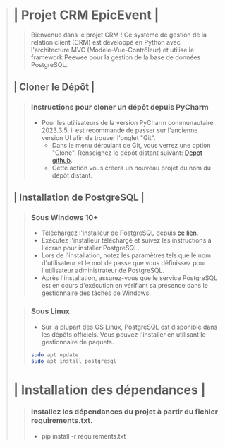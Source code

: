 ># | **Projet CRM EpicEvent** |
>
>> Bienvenue dans le projet CRM ! Ce système de gestion de la relation client (CRM) 
est développé en Python avec l'architecture MVC (Modèle-Vue-Contrôleur)
et utilise le framework Peewee pour la gestion de la base de données PostgreSQL.
>##  | **Cloner le Dépôt** |
>
>>### Instructions pour cloner un dépôt depuis PyCharm
>>
>> - Pour les utilisateurs de la version PyCharm communautaire 2023.3.5, il est recommandé de passer sur l'ancienne version UI afin de trouver l'onglet "Git".
>>   - Dans le menu déroulant de Git, vous verrez une option "Clone". Renseignez le dépôt distant suivant: [Depot github](https://github.com/Saurelien/OPC_P12_CRM.git).
>>   - Cette action vous créera un nouveau projet du nom du dépôt distant.
>## | **Installation de PostgreSQL** |
>
>>### Sous Windows 10+
>>- Téléchargez l'installeur de PostgreSQL depuis [ce lien](https://www.postgresql.org/download/windows/).
>>  - Exécutez l'installeur téléchargé et suivez les instructions à l'écran pour installer PostgreSQL.
>>  - Lors de l'installation, notez les paramètres tels que le nom d'utilisateur et le mot de passe que vous définissez pour l'utilisateur administrateur de PostgreSQL.
>>  - Après l'installation, assurez-vous que le service PostgreSQL est en cours d'exécution en vérifiant sa présence dans le gestionnaire des tâches de Windows.
>
>>### Sous Linux
>> - Sur la plupart des OS Linux, PostgreSQL est disponible dans les dépôts officiels. Vous pouvez l'installer en utilisant le gestionnaire de paquets. 
>>```bash
>> sudo apt update
>> sudo apt install postgresql
># | **Installation des dépendances** |
>>### Installez les dépendances du projet à partir du fichier requirements.txt.
>> 
>> - pip install -r requirements.txt